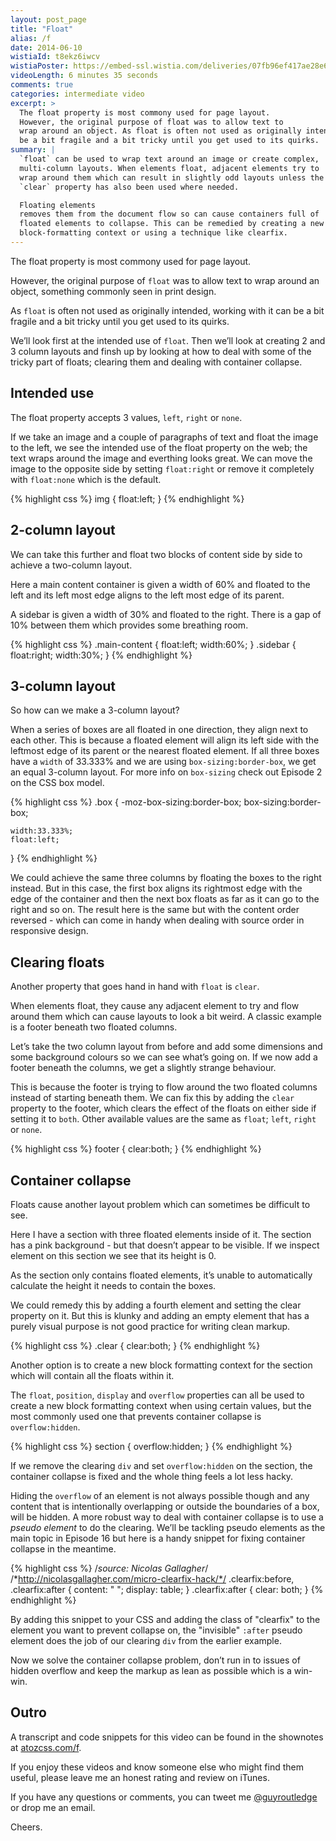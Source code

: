 ```yaml
---
layout: post_page
title: "Float"
alias: /f
date: 2014-06-10
wistiaId: t8ekz6iwcv
wistiaPoster: https://embed-ssl.wistia.com/deliveries/07fb96ef417ae28e69d8757edb00e7d442d6ba1c.jpg?image_play_button=true&image_play_button_color=cc3f85e0&image_crop_resized=600x338
videoLength: 6 minutes 35 seconds
comments: true
categories: intermediate video
excerpt: >
  The float property is most commony used for page layout.
  However, the original purpose of float was to allow text to
  wrap around an object. As float is often not used as originally intended, working with it can
  be a bit fragile and a bit tricky until you get used to its quirks. 
summary: |
  `float` can be used to wrap text around an image or create complex,
  multi-column layouts. When elements float, adjacent elements try to
  wrap around them which can result in slightly odd layouts unless the
  `clear` property has also been used where needed. 

  Floating elements
  removes them from the document flow so can cause containers full of
  floated elements to collapse. This can be remedied by creating a new
  block-formatting context or using a technique like clearfix.
---
```


The float property is most commony used for page layout.

However, the original purpose of `float` was to allow text to
wrap around an object, something commonly seen in print design.

As `float` is often not used as originally intended, working with it can
be a bit fragile and a bit tricky until you get used to its quirks. 

We’ll look first at the intended use of `float`. Then we’ll look at 
creating 2 and 3 column layouts and finsh up by looking at how to deal
with some of the tricky part of floats; clearing them and dealing with 
container collapse.

## Intended use

The float property accepts 3 values, `left`, `right` or `none`.

If we take an image and a couple of paragraphs of text and float the
image to the left, we see the intended use of the float property on the web;
the text wraps around the image and everthing looks great. We can
move the image to the opposite side by setting `float:right` or remove
it completely with `float:none` which is the default.

{% highlight css %}
img {
	float:left;
}
{% endhighlight %}

## 2-column layout

We can take this further and float two blocks of content side by side
to achieve a two-column layout.

Here a main content container is given a width of 60% and floated to the
left and its left most edge aligns to the left most edge of its parent. 

A sidebar is given a width of 30% and floated to the right. There
is a gap of 10% between them which provides some breathing room.

{% highlight css %}
.main-content {
	float:left;
	width:60%;
}
.sidebar {
	float:right;
	width:30%;
}
{% endhighlight %}

## 3-column layout

So how can we make a 3-column layout?

When a series of boxes are all floated in one direction, they align next
to each other. This is because a floated element will align its left
side with the leftmost edge of its parent or the nearest floated
element. If all three boxes have a `width` of 33.333% and we are using
`box-sizing:border-box`, we get an equal 3-column layout. For more info
on `box-sizing` check out Episode 2 on the CSS box model.

{% highlight css %}
.box {
	-moz-box-sizing:border-box;
	     box-sizing:border-box;

	width:33.333%;
	float:left;
}
{% endhighlight %}

We could achieve the same three columns by floating the boxes to the
right instead. But in this case, the first box aligns its rightmost edge with
the edge of the container and then the next box floats as far as it can go
to the right and so on. The result here is the same but with the content
order reversed - which can come in handy when dealing with source order
in responsive design.

## Clearing floats

Another property that goes hand in hand with `float` is `clear`. 

When elements float, they cause any adjacent element to try and flow
around them which can cause layouts to look a bit weird. A classic
example is a footer beneath two floated columns.

Let’s take the two column layout from before and add some dimensions and
some background colours so we can see what’s going on. If we now add
a footer beneath the columns, we get a slightly strange behaviour. 

This is because the footer is trying to flow around the two floated
columns instead of starting beneath them. We can fix this by adding the
`clear` property to the footer, which clears the effect of the floats on
either side if setting it to `both`. Other available values are the same
as `float`; `left`, `right` or `none`. 

{% highlight css %}
footer {
	clear:both;
}
{% endhighlight %}


## Container collapse

Floats cause another layout problem which can sometimes be difficult to
see.

Here I have a section with three floated elements inside of it. The
section has a pink background - but that doesn’t appear to be visible. If
we inspect element on this section we see that its height is 0.

As the section only contains floated elements, it’s unable to
automatically calculate the height it needs to contain the boxes.

We could remedy this by adding a fourth element and setting the clear
property on it. But this is klunky and adding an empty element that has
a purely visual purpose is not good practice for writing clean markup.

{% highlight css %}
.clear {
	clear:both;
}
{% endhighlight %}

Another option is to create a new block formatting context for the
section which will contain all the floats within it. 

The `float`, `position`, `display` and `overflow` properties can all be
used to create a new block formatting context when using certain values,
but the most commonly used one that prevents container collapse is
`overflow:hidden`.

{% highlight css %}
section {
	overflow:hidden;
}
{% endhighlight %}

If we remove the clearing `div` and set `overflow:hidden` on the section,
the container collapse is fixed and the whole thing feels a lot less hacky.

Hiding the `overflow` of an element is not always possible though and any
content that is intentionally overlapping or outside the boundaries of
a box, will be hidden. A more robust way to deal with container collapse
is to use a *pseudo element* to do the clearing. We’ll be tackling
pseudo elements as the main topic in Episode 16 but here is a handy
snippet for fixing container collapse in the meantime.

{% highlight css %}
/*source: Nicolas Gallagher*/
/*http://nicolasgallagher.com/micro-clearfix-hack/*/
.clearfix:before,
.clearfix:after {
    content: " ";
	display: table;
}
.clearfix:after {
	clear: both;
}
{% endhighlight %}

By adding this snippet to your CSS and adding the class of "clearfix" to
the element you want to prevent collapse on, the "invisible" `:after`
pseudo element does the job of our clearing `div` from the earlier
example.

Now we solve the container collapse problem, don’t run in to issues of
hidden overflow and keep the markup as lean as possible which is
a win-win.

## Outro

A transcript and code snippets for this video can be found in the
shownotes at [atozcss.com/f](http://www.atozcss.com/f).

If you enjoy these videos and know someone else who might find them 
useful, please leave me an honest rating and review on iTunes.

If you have any questions or comments, you can tweet me
[@guyroutledge](http://www.twitter.com/guyroutledge) or
drop me an email.

Cheers.


